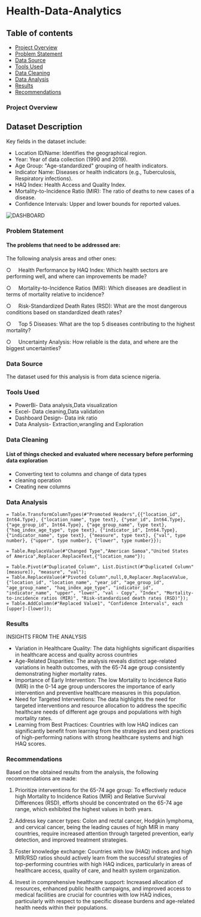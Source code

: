 # Health-Data-Analytics
## Table of contents 
- [Project Overview](#project-overview)
- [Problem Statement](#problem-statement)
- [Data Source](#data-source)
- [Tools Used](#tools-used)
- [Data Cleaning](#data-cleaning)
- [Data Analysis](#data-analysis)
- [Results](#results)
- [Recommendations](#recommendations)
### Project Overview
## Dataset Description
 Key fields in the dataset include:
- Location ID/Name: Identifies the geographical region.
- Year: Year of data collection (1990 and 2019).
- Age Group: "Age-standardized" grouping of health indicators.
- Indicator Name: Diseases or health indicators (e.g., Tuberculosis, Respiratory infections).
- HAQ Index: Health Access and Quality Index.
- Mortality-to-Incidence Ratio (MIR): The ratio of deaths to new cases of a disease.
- Confidence Intervals: Upper and lower bounds for reported values.


![DASHBOARD](https://github.com/user-attachments/assets/5db3196c-048b-4f46-9d63-4619e457b691)

### Problem Statement
#### The problems that need to be addressed are:
The following analysis areas and other ones:

○     Health Performance by HAQ Index: Which health sectors are performing well, and where can improvements be made?

○     Mortality-to-Incidence Ratios (MIR): Which diseases are deadliest in terms of mortality relative to incidence?

○     Risk-Standardized Death Rates (RSD): What are the most dangerous conditions based on standardized death rates?

○     Top 5 Diseases: What are the top 5 diseases contributing to the highest mortality?

○     Uncertainty Analysis: How reliable is the data, and where are the biggest uncertainties?

### Data Source
The dataset used for this analysis is from data science nigeria.
### Tools Used
- PowerBi- Data analysis,Data visualization
- Excel- Data cleaning,Data validation
- Dashboard Design- Data ink ratio
- Data Analysis- Extraction,wrangling and Exploration
 ### Data Cleaning
 #### List of things checked and evaluated where necessary before performing data exploration
 - Converting text to columns and change of data types
 - cleaning operation
 - Creating new columns
 ### Data Analysis
```PowerBi
= Table.TransformColumnTypes(#"Promoted Headers",{{"location_id", Int64.Type}, {"location_name", type text}, {"year_id", Int64.Type}, {"age_group_id", Int64.Type}, {"age_group_name", type text}, {"haq_index_age_type", type text}, {"indicator_id", Int64.Type}, {"indicator_name", type text}, {"measure", type text}, {"val", type number}, {"upper", type number}, {"lower", type number}});

= Table.ReplaceValue(#"Changed Type","American Samoa","United States of America",Replacer.ReplaceText,{"location_name"});

= Table.Pivot(#"Duplicated Column", List.Distinct(#"Duplicated Column"[measure]), "measure", "val");
= Table.ReplaceValue(#"Pivoted Column",null,0,Replacer.ReplaceValue,{"location_id", "location_name", "year_id", "age_group_id", "age_group_name", "haq_index_age_type", "indicator_id", "indicator_name", "upper", "lower", "val - Copy", "Index", "Mortality-to-incidence ratios (MIR)", "Risk-standardised death rates (RSD)"});
= Table.AddColumn(#"Replaced Value1", "Confidence Intervals", each [upper]-[lower]);

```

### Results
INSIGHTS FROM THE ANALYSIS

- Variation in Healthcare Quality: The data highlights significant disparities in healthcare access and quality across countries
- Age-Related Disparities: The analysis reveals distinct age-related variations in health outcomes, with the 65-74 age group consistently demonstrating higher mortality rates.
- Importance of Early Intervention: The low Mortality to Incidence Ratio (MIR) in the 0-14 age group underscores the importance of early intervention and preventive healthcare measures in this population.
- Need for Targeted Interventions: The data highlights the need for targeted interventions and resource allocation to address the specific healthcare needs of different age groups and populations with high mortality rates.
- Learning from Best Practices: Countries with low HAQ indices can significantly benefit from learning from the strategies and best practices of high-performing nations with strong healthcare systems and high HAQ scores.

### Recommendations
Based on the obtained results from the analysis, the following recommendations are made:
1. Prioritize interventions for the 65-74 age group: To effectively reduce high Mortality to Incidence Ratios (MIR) and Relative Survival Differences (RSD), efforts should be concentrated on the 65-74 age range, which exhibited the highest values in both years.

2. Address key cancer types: Colon and rectal cancer, Hodgkin lymphoma, and cervical cancer, being the leading causes of high MIR in many countries, require increased attention through targeted prevention, early detection, and improved treatment strategies.

3. Foster knowledge exchange: Countries with low  (HAQ) indices and high MIR/RSD ratios should actively learn from the successful strategies of top-performing countries with high HAQ indices, particularly in areas of healthcare access, quality of care, and health system organization.

4. Invest in comprehensive healthcare support: Increased allocation of resources, enhanced public health campaigns, and improved access to medical facilities are crucial for countries with low HAQ indices, particularly with respect to the specific disease burdens and age-related health needs within their populations.


